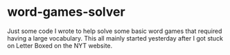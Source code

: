 # word-games-solver
Just some code I wrote to help solve some basic word games that required having a large vocabulary. This all mainly started yesterday after I got stuck on Letter Boxed on the NYT website.

